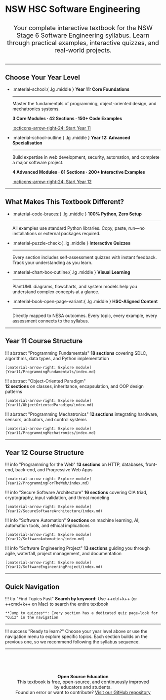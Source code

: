 # NSW HSC Software Engineering

<div style="text-align: center; margin: 2rem 0;">
  <p style="font-size: 1.25rem; color: var(--md-default-fg-color--light); max-width: 800px; margin: 0 auto;">
    Your complete interactive textbook for the NSW Stage 6 Software Engineering syllabus. Learn through practical examples, interactive quizzes, and real-world projects.
  </p>
</div>

---

## Choose Your Year Level

<div class="grid cards" markdown>

- :material-school:{ .lg .middle } __Year 11: Core Foundations__

    ---

    Master the fundamentals of programming, object-oriented design, and mechatronics systems.

    __3 Core Modules · 42 Sections · 150+ Code Examples__

    [:octicons-arrow-right-24: Start Year 11](Year11/ProgrammingFundamentals/index.md)

- :material-school-outline:{ .lg .middle } __Year 12: Advanced Specialisation__

    ---

    Build expertise in web development, security, automation, and complete a major software project.

    __4 Advanced Modules · 61 Sections · 200+ Interactive Examples__

    [:octicons-arrow-right-24: Start Year 12](Year12/ProgrammingForTheWeb/index.md)

</div>

---

## What Makes This Textbook Different?

<div class="grid cards" markdown>

- :material-code-braces:{ .lg .middle } __100% Python, Zero Setup__

    ---

    All examples use standard Python libraries. Copy, paste, run—no installations or external packages required.

- :material-puzzle-check:{ .lg .middle } __Interactive Quizzes__

    ---

    Every section includes self-assessment quizzes with instant feedback. Track your understanding as you learn.

- :material-chart-box-outline:{ .lg .middle } __Visual Learning__

    ---

    PlantUML diagrams, flowcharts, and system models help you understand complex concepts at a glance.

- :material-book-open-page-variant:{ .lg .middle } __HSC-Aligned Content__

    ---

    Directly mapped to NESA outcomes. Every topic, every example, every assessment connects to the syllabus.

</div>

---

## Year 11 Course Structure

<div class="grid" markdown>

!!! abstract "Programming Fundamentals"
    __18 sections__ covering SDLC, algorithms, data types, and Python implementation

    [:material-arrow-right: Explore module](Year11/ProgrammingFundamentals/index.md)

!!! abstract "Object-Oriented Paradigm"  
    __12 sections__ on classes, inheritance, encapsulation, and OOP design patterns

    [:material-arrow-right: Explore module](Year11/ObjectOrientedParadigm/index.md)

!!! abstract "Programming Mechatronics"
    __12 sections__ integrating hardware, sensors, actuators, and control systems

    [:material-arrow-right: Explore module](Year11/ProgrammingMechatronics/index.md)

</div>

---

## Year 12 Course Structure

<div class="grid" markdown>

!!! info "Programming for the Web"
    __13 sections__ on HTTP, databases, front-end, back-end, and Progressive Web Apps

    [:material-arrow-right: Explore module](Year12/ProgrammingForTheWeb/index.md)

!!! info "Secure Software Architecture"
    __16 sections__ covering CIA triad, cryptography, input validation, and threat modeling

    [:material-arrow-right: Explore module](Year12/SecureSoftwareArchitecture/index.md)

!!! info "Software Automation"
    __9 sections__ on machine learning, AI, automation tools, and ethical implications

    [:material-arrow-right: Explore module](Year12/SoftwareAutomation/index.md)

!!! info "Software Engineering Project"
    __13 sections__ guiding you through agile, waterfall, project management, and documentation

    [:material-arrow-right: Explore module](Year12/SoftwareEngineeringProject/index.md)

</div>

---

## Quick Navigation

!!! tip "Find Topics Fast"
    __Search by keyword__: Use ++ctrl+k++ (or ++cmd+k++ on Mac) to search the entire textbook

    **Jump to quizzes**: Every section has a dedicated quiz page—look for "Quiz" in the navigation

---

!!! success "Ready to learn?"
    Choose your year level above or use the navigation menu to explore specific topics. Each section builds on the previous one, so we recommend following the syllabus sequence.

---

<div style="text-align: center; margin: 3rem 0; padding: 2rem; background: var(--md-default-fg-color--lightest); border-radius: 8px;">
  <p style="font-size: 0.9rem; color: var(--md-default-fg-color--light); margin: 0;">
    <strong>Open Source Education</strong><br>
    This textbook is free, open-source, and continuously improved by educators and students.<br>
    Found an error or want to contribute? <a href="https://github.com/Eatham532/Software-Engineering-HSC-Textbook" target="_blank">Visit our GitHub repository</a>
  </p>
</div>
